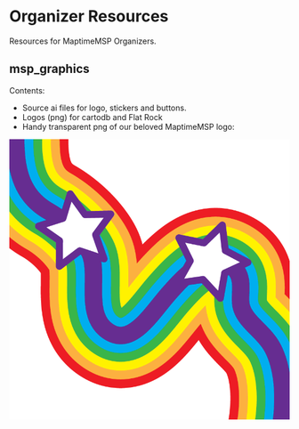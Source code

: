 # Organizer Resources
Resources for MaptimeMSP Organizers.
## msp_graphics
Contents:
- Source ai files for logo, stickers and buttons.
- Logos (png) for cartodb and Flat Rock
- Handy transparent png of our beloved MaptimeMSP logo:

![msp_logo png](/msp_graphics/msp_logo.png)




